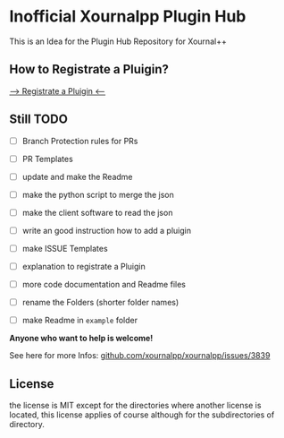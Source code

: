 # Inofficial Xournalpp Plugin Hub

This is an Idea for the Plugin Hub Repository for Xournal++


## How to Registrate a Pluigin?

[--> Registrate a Pluigin <--](.github/Registration.md)


## Still TODO

- [ ] Branch Protection rules for PRs
- [ ] PR Templates
- [ ] update and make the Readme
- [ ] make the python script to merge the json
- [ ] make the client software to read the json
- [ ] write an good instruction how to add a pluigin
- [ ] make ISSUE Templates
- [ ] explanation to registrate a Pluigin
- [ ] more code documentation and Readme files
- [ ] rename the Folders (shorter folder names)
- [ ] make Readme in `example` folder


**Anyone who want to help is welcome!**

See here for more Infos: [github.com/xournalpp/xournalpp/issues/3839](https://github.com/xournalpp/xournalpp/issues/3839)


## License

the license is MIT except for the directories where another license is located,
this license applies of course although for the subdirectories of directory.
